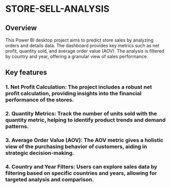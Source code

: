 # STORE-SELL-ANALYSIS
## Overview
This Power BI desktop project aims to predict store sales by analyzing orders and details data. The dashboard provides key metrics such as net profit, quantity sold, and average order value (AOV). The analysis is filtered by country and year, offering a granular view of sales performance.
## Key features
### 1. Net Profit Calculation: The project includes a robust net profit calculation, providing insights into the financial performance of the stores.
### 2. Quantity Metrics: Track the number of units sold with the quantity metric, helping to identify product trends and demand patterns.
### 3. Average Order Value (AOV): The AOV metric gives a holistic view of the purchasing behavior of customers, aiding in strategic decision-making.
### 4. Country and Year Filters: Users can explore sales data by filtering based on specific countries and years, allowing for targeted analysis and comparison.
